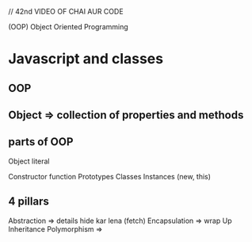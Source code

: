// 42nd VIDEO OF CHAI AUR CODE

(OOP) Object Oriented Programming

# Javascript and classes

## OOP
## Object => collection of properties and methods

## parts of OOP
Object literal

Constructor function
Prototypes
Classes
Instances (new, this)

## 4 pillars
Abstraction => details hide kar lena (fetch)
Encapsulation => wrap Up 
Inheritance
Polymorphism => 

